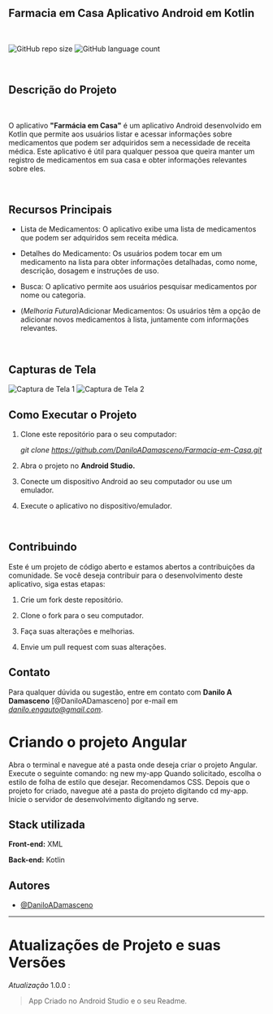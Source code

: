 ## Farmacia em Casa Aplicativo Android em Kotlin

</hr>
</br>

![GitHub repo size](https://img.shields.io/github/repo-size/DaniloADamasceno/Farmacia-em-Casa?style=for-the-badge)
![GitHub language count](https://img.shields.io/github/languages/count/DaniloADamasceno/Farmacia-em-Casa?style=for-the-badge)

<!-- 

[![wakatime](https://wakatime.com/badge/user/e7f2e494-878d-4290-9a2b-cc473da48b8a/project/efbe327f-642a-4a1f-a7e6-e6bc9a23c180.svg)](https://wakatime.com/badge/user/e7f2e494-878d-4290-9a2b-cc473da48b8a/project/efbe327f-642a-4a1f-a7e6-e6bc9a23c180)
-->
<!-- Imagem da Tela inicial do Aplicativo -->
<!-- 
![Imagem](https://raw.githubusercontent.com/DaniloADamasceno/Angular-com-Spring-Boot/Front-Angular/assets/Angular%20com%20Spring.png) 

-->
</br>

## Descrição do Projeto

</br>

 O aplicativo **"Farmácia em Casa"**  é um aplicativo Android desenvolvido em Kotlin que permite aos usuários listar e acessar informações sobre medicamentos que podem ser adquiridos sem a necessidade de receita médica.
 Este aplicativo é útil para qualquer pessoa que queira manter um registro de medicamentos em sua casa e obter informações relevantes sobre eles.

</br>

## Recursos Principais

- Lista de Medicamentos: O aplicativo exibe uma lista de medicamentos que podem ser adquiridos sem receita médica.

- Detalhes do Medicamento: Os usuários podem tocar em um medicamento na lista para obter informações detalhadas, como nome, descrição, dosagem e instruções de uso.

- Busca: O aplicativo permite aos usuários pesquisar medicamentos por nome ou categoria.

- (*Melhoria Futura*)Adicionar Medicamentos: Os usuários têm a opção de adicionar novos medicamentos à lista, juntamente com informações relevantes.

</br>

## Capturas de Tela

![Captura de Tela 1](screenshot1.png)
![Captura de Tela 2](screenshot2.png)

## Como Executar o Projeto

1. Clone este repositório para o seu computador:

    *git clone <https://github.com/DaniloADamasceno/Farmacia-em-Casa.git>*

2. Abra o projeto no **Android Studio.**

3. Conecte um dispositivo Android ao seu computador ou use um emulador.

4. Execute o aplicativo no dispositivo/emulador.

</br>

## Contribuindo

Este é um projeto de código aberto e estamos abertos a contribuições da comunidade. Se você deseja contribuir para o desenvolvimento deste aplicativo, siga estas etapas:

1. Crie um fork deste repositório.

2. Clone o fork para o seu computador.

3. Faça suas alterações e melhorias.

4. Envie um pull request com suas alterações.

## Contato

Para qualquer dúvida ou sugestão, entre em contato com **Danilo A Damasceno** [@DaniloADamasceno] por e-mail em *<danilo.engauto@gmail.com>*.

</hr>

# Criando o projeto Angular

Abra o terminal e navegue até a pasta onde deseja criar o projeto Angular.
Execute o seguinte comando: ng new my-app
Quando solicitado, escolha o estilo de folha de estilo que desejar. Recomendamos CSS.
Depois que o projeto for criado, navegue até a pasta do projeto digitando cd my-app.
Inicie o servidor de desenvolvimento digitando ng serve.

</hr>

## Stack utilizada

**Front-end:** XML

**Back-end:** Kotlin

## Autores

- [@DaniloADamasceno](https://github.com/DaniloADamasceno/)

________________________________________________________________________________________________________________________________________________________________

# Atualizações de Projeto e suas Versões

*Atualização* 1.0.0 :
> App Criado no Android Studio e o seu Readme.
